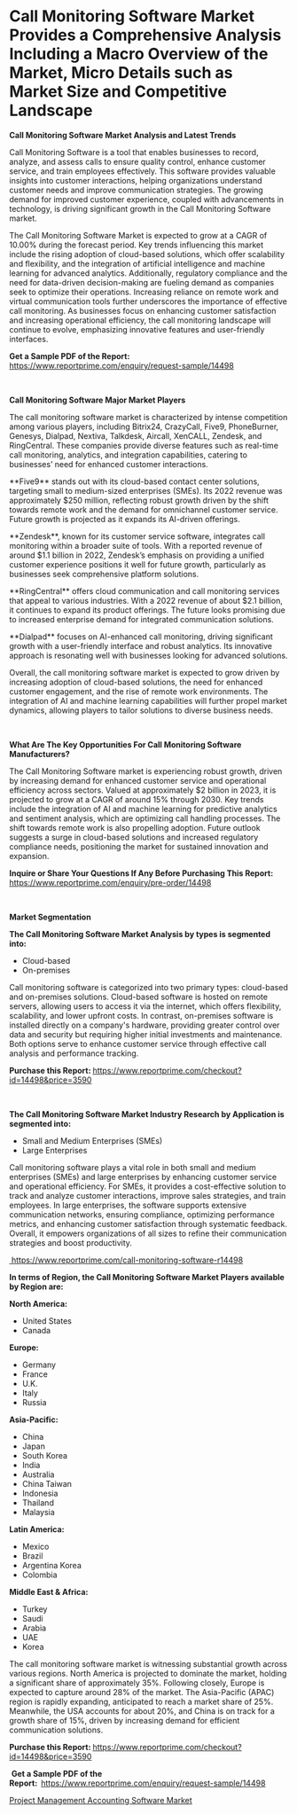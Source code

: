 <p><h1>Call Monitoring Software Market Provides a Comprehensive Analysis Including a Macro Overview of the Market, Micro Details such as Market Size and Competitive Landscape</h1></p><p><strong>Call Monitoring Software Market Analysis and Latest Trends</strong></p>
<p><p>Call Monitoring Software is a tool that enables businesses to record, analyze, and assess calls to ensure quality control, enhance customer service, and train employees effectively. This software provides valuable insights into customer interactions, helping organizations understand customer needs and improve communication strategies. The growing demand for improved customer experience, coupled with advancements in technology, is driving significant growth in the Call Monitoring Software market.</p><p>The Call Monitoring Software Market is expected to grow at a CAGR of 10.00% during the forecast period. Key trends influencing this market include the rising adoption of cloud-based solutions, which offer scalability and flexibility, and the integration of artificial intelligence and machine learning for advanced analytics. Additionally, regulatory compliance and the need for data-driven decision-making are fueling demand as companies seek to optimize their operations. Increasing reliance on remote work and virtual communication tools further underscores the importance of effective call monitoring. As businesses focus on enhancing customer satisfaction and increasing operational efficiency, the call monitoring landscape will continue to evolve, emphasizing innovative features and user-friendly interfaces.</p></p>
<p><strong>Get a Sample PDF of the Report:&nbsp;</strong> <a href="https://www.reportprime.com/enquiry/request-sample/14498?utm_campaign=3499&utm_medium=2&utm_source=Github&utm_content=ia&utm_term=20032025&utm_id=call-monitoring-software">https://www.reportprime.com/enquiry/request-sample/14498</a></p>
<p>&nbsp;</p>
<p><strong>Call Monitoring Software Major Market Players</strong></p>
<p><p>The call monitoring software market is characterized by intense competition among various players, including Bitrix24, CrazyCall, Five9, PhoneBurner, Genesys, Dialpad, Nextiva, Talkdesk, Aircall, XenCALL, Zendesk, and RingCentral. These companies provide diverse features such as real-time call monitoring, analytics, and integration capabilities, catering to businesses’ need for enhanced customer interactions.</p><p>**Five9** stands out with its cloud-based contact center solutions, targeting small to medium-sized enterprises (SMEs). Its 2022 revenue was approximately $250 million, reflecting robust growth driven by the shift towards remote work and the demand for omnichannel customer service. Future growth is projected as it expands its AI-driven offerings.</p><p>**Zendesk**, known for its customer service software, integrates call monitoring within a broader suite of tools. With a reported revenue of around $1.1 billion in 2022, Zendesk’s emphasis on providing a unified customer experience positions it well for future growth, particularly as businesses seek comprehensive platform solutions.</p><p>**RingCentral** offers cloud communication and call monitoring services that appeal to various industries. With a 2022 revenue of about $2.1 billion, it continues to expand its product offerings. The future looks promising due to increased enterprise demand for integrated communication solutions.</p><p>**Dialpad** focuses on AI-enhanced call monitoring, driving significant growth with a user-friendly interface and robust analytics. Its innovative approach is resonating well with businesses looking for advanced solutions.</p><p>Overall, the call monitoring software market is expected to grow driven by increasing adoption of cloud-based solutions, the need for enhanced customer engagement, and the rise of remote work environments. The integration of AI and machine learning capabilities will further propel market dynamics, allowing players to tailor solutions to diverse business needs.</p></p>
<p>&nbsp;</p>
<p><strong>What Are The Key Opportunities For Call Monitoring Software Manufacturers?</strong></p>
<p><p>The Call Monitoring Software market is experiencing robust growth, driven by increasing demand for enhanced customer service and operational efficiency across sectors. Valued at approximately $2 billion in 2023, it is projected to grow at a CAGR of around 15% through 2030. Key trends include the integration of AI and machine learning for predictive analytics and sentiment analysis, which are optimizing call handling processes. The shift towards remote work is also propelling adoption. Future outlook suggests a surge in cloud-based solutions and increased regulatory compliance needs, positioning the market for sustained innovation and expansion.</p></p>
<p><strong>Inquire or Share Your Questions If Any Before Purchasing This Report:</strong> <a href="https://www.reportprime.com/enquiry/pre-order/14498?utm_campaign=3499&utm_medium=2&utm_source=Github&utm_content=ia&utm_term=20032025&utm_id=call-monitoring-software">https://www.reportprime.com/enquiry/pre-order/14498</a></p>
<p>&nbsp;</p>
<p><strong>Market Segmentation</strong></p>
<p><strong>The Call Monitoring Software Market Analysis by types is segmented into:</strong></p>
<p><ul><li>Cloud-based</li><li>On-premises</li></ul></p>
<p><p>Call monitoring software is categorized into two primary types: cloud-based and on-premises solutions. Cloud-based software is hosted on remote servers, allowing users to access it via the internet, which offers flexibility, scalability, and lower upfront costs. In contrast, on-premises software is installed directly on a company's hardware, providing greater control over data and security but requiring higher initial investments and maintenance. Both options serve to enhance customer service through effective call analysis and performance tracking.</p></p>
<p><strong>Purchase this Report:&nbsp;</strong><a href="https://www.reportprime.com/checkout?id=14498&price=3590&utm_campaign=3499&utm_medium=2&utm_source=Github&utm_content=ia&utm_term=20032025&utm_id=call-monitoring-software">https://www.reportprime.com/checkout?id=14498&price=3590</a></p>
<p>&nbsp;</p>
<p><strong>The Call Monitoring Software Market Industry Research by Application is segmented into:</strong></p>
<p><ul><li>Small and Medium Enterprises (SMEs)</li><li>Large Enterprises</li></ul></p>
<p><p>Call monitoring software plays a vital role in both small and medium enterprises (SMEs) and large enterprises by enhancing customer service and operational efficiency. For SMEs, it provides a cost-effective solution to track and analyze customer interactions, improve sales strategies, and train employees. In large enterprises, the software supports extensive communication networks, ensuring compliance, optimizing performance metrics, and enhancing customer satisfaction through systematic feedback. Overall, it empowers organizations of all sizes to refine their communication strategies and boost productivity.</p></p>
<p><a href="https://www.reportprime.com/call-monitoring-software-r14498?utm_campaign=3499&utm_medium=2&utm_source=Github&utm_content=ia&utm_term=20032025&utm_id=call-monitoring-software">&nbsp;https://www.reportprime.com/call-monitoring-software-r14498</a></p>
<p><strong>In terms of Region, the Call Monitoring Software Market Players available by Region are:</strong></p>
<p>
    <p> <strong> North America: </strong>
        <ul>
            <li>United States</li>
            <li>Canada</li>
        </ul>
        </p> 
    <p> <strong> Europe: </strong>
        <ul>
            <li>Germany</li>
            <li>France</li>
            <li>U.K.</li>
            <li>Italy</li>
            <li>Russia</li>
        </ul>
        </p> 
    <p> <strong> Asia-Pacific: </strong>
        <ul>
            <li>China</li>
            <li>Japan</li>
            <li>South Korea</li>
            <li>India</li>
            <li>Australia</li>
            <li>China Taiwan</li>
            <li>Indonesia</li>
            <li>Thailand</li>
            <li>Malaysia</li>
        </ul>
        </p> 
    <p> <strong> Latin America: </strong>
        <ul>
            <li>Mexico</li>
            <li>Brazil</li>
            <li>Argentina Korea</li>
            <li>Colombia</li>
        </ul>
        </p> 
    <p> <strong> Middle East & Africa: </strong>
        <ul>
            <li>Turkey</li>
            <li>Saudi</li>
            <li>Arabia</li>
            <li>UAE</li>
            <li>Korea</li>
        </ul>
    </p>
    </p>
<p><p>The call monitoring software market is witnessing substantial growth across various regions. North America is projected to dominate the market, holding a significant share of approximately 35%. Following closely, Europe is expected to capture around 28% of the market. The Asia-Pacific (APAC) region is rapidly expanding, anticipated to reach a market share of 25%. Meanwhile, the USA accounts for about 20%, and China is on track for a growth share of 15%, driven by increasing demand for efficient communication solutions.</p></p>
<p><strong>Purchase this Report: </strong><a href="https://www.reportprime.com/checkout?id=14498&price=3590&utm_campaign=3499&utm_medium=2&utm_source=Github&utm_content=ia&utm_term=20032025&utm_id=call-monitoring-software">https://www.reportprime.com/checkout?id=14498&price=3590</a></p>
<p>&nbsp;<strong>Get a Sample PDF of the Report:&nbsp;&nbsp;</strong><a href="https://www.reportprime.com/enquiry/request-sample/14498?utm_campaign=3499&utm_medium=2&utm_source=Github&utm_content=ia&utm_term=20032025&utm_id=call-monitoring-software">https://www.reportprime.com/enquiry/request-sample/14498</a></p>
<p><strong></strong></p>
<p><p><a href="https://github.com/osamhcombre/Market-Research-Report-List-1/blob/main/project-management-accounting-software-market.md?utm_campaign=3499&utm_medium=2&utm_source=Github&utm_content=ia&utm_term=20032025&utm_id=call-monitoring-software">Project Management Accounting Software Market</a></p></p>